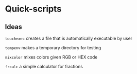 # Quick-scripts

## Ideas

`touchexec` creates a file that is automatically executable by user

`tempenv` makes a temporary directory for testing

`mixcolor` mixes colors given RGB or HEX code

`frcalc` a simple calculator for fractions


